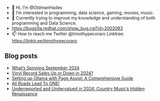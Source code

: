 - 👋 Hi, I’m @OldmanHades
- 👀 I’m interested in programming, data science, gaming, movies, music.
- 🌱 Currently trying to improve my knowledge and understanding of both programming and Data Science.
- https://bugzilla.redhat.com/show_bug.cgi?id=2002083
- 📫 How to reach me Twitter @timothypecoraro
Linktree: https://linktr.ee/timothypecoraro

## Blog posts
<!-- BLOG-POST-LIST:START -->
- [What’s Spinning September 2024](https://medium.com/@timothypecoraro/whats-spinning-september-2024-359b030830d5?source=rss-5097f5c9b801------2)
- [Vinyl Record Sales Up or Down in 2024?](https://medium.com/@timothypecoraro/vinyl-record-sales-up-or-down-in-2024-9a08dc3ee6ec?source=rss-5097f5c9b801------2)
- [Setting up Ollama with Page Assist: A Comprehensive Guide](https://medium.com/@timothypecoraro/setting-up-ollama-with-page-assist-a-comprehensive-guide-d5b089bfd503?source=rss-5097f5c9b801------2)
- [All Roads Lead To ONE!](https://medium.com/@timothypecoraro/collatz-conjecture-and-the-hailstone-sequence-only-the-beginning-b8fd6f5137e1?source=rss-5097f5c9b801------2)
- [Underreported and Undervalued in 2024: Country Music’s Hidden Renaissance](https://medium.com/@timothypecoraro/underreported-and-undervalued-in-2024-country-musics-hidden-renaissance-8722b9f6469b?source=rss-5097f5c9b801------2)
<!-- BLOG-POST-LIST:END -->
